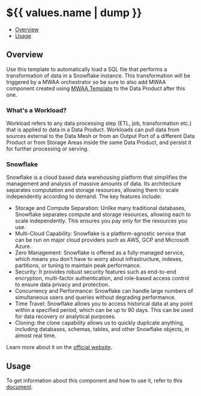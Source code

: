 # ${{ values.name | dump }}

- [Overview](#overview)
- [Usage](#usage)

## Overview

Use this template to automatically load a SQL file that performs a transformation of data in a Snowflake instance. This transformation will be triggered by a MWAA orchestrator so be sure to also add MWAA component created using [MWAA Template](https://github.com/agile-lab-dev/witboost-mwaa-workload-template) to the Data Product after this one.

### What's a Workload?

Workload refers to any data processing step (ETL, job, transformation etc.) that is applied to data in a Data Product. Workloads can pull data from sources external to the Data Mesh or from an Output Port of a different Data Product or from Storage Areas inside the same Data Product, and persist it for further processing or serving.


### Snowflake

Snowflake is a cloud based data warehousing platform that simplifies the management and analysis of massive amounts of data. Its architecture separates computation and storage resources, allowing them to scale independently according to demand. The key features include:

- Storage and Compute Separation: Unlike many traditional databases, Snowflake separates compute and storage resources, allowing each to scale independently. This ensures you pay only for the resources you use.
- Multi-Cloud Capability: Snowflake is a platform-agnostic service that can be run on major cloud providers such as AWS, GCP and Microsoft Azure.
- Zero Management: Snowflake is offered as a fully-managed service, which means you don't have to worry about infrastructure, indexes, partitions, or tuning to maintain peak performance.
- Security: It provides robust security features such as end-to-end encryption, multi-factor authentication, and role-based access control to ensure data privacy and protection.
- Concurrency and Performance: Snowflake can handle large numbers of simultaneous users and queries without degrading performance.
- Time Travel: Snowflake allows you to access historical data at any point within a specified period, which can be up to 90 days. This can be used for data recovery or analytical purposes.
- Cloning: the clone capability allows us to quickly duplicate anything, including databases, schemas, tables, and other Snowflake objects, in almost real time.

Learn more about it on the [official website](https://www.snowflake.com/en/).


## Usage

To get information about this component and how to use it, refer to this [document](./docs/index.md).